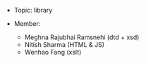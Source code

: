 - Topic: library

- Member:
    - Meghna Rajubhai Ramsnehi (dtd + xsd)
    - Nitish Sharma (HTML & JS)
    - Wenhao Fang (xslt)
